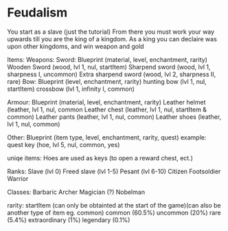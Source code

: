Feudalism
=======

You start as a slave (just the tutorial)
From there you must work your way upwards till you are the king of a kingdom.
As a king you can declaire was upon other kingdoms, and win weapon and gold

Items:
 Weapons:
  Sword:
   Blueprint (material, level, enchantment, rarity)
   Wooden Sword (wood, lvl 1, nul, startItem)
   Sharpend sword (wood, lvl 1, sharpness I, uncommon)
   Extra sharpend sword (wood, lvl 2, sharpness II, rare)
  Bow:
   Blueprint (level, enchantment, rarity)
   hunting bow (lvl 1, nul, startItem)
   crossbow (lvl 1, infinity I, common)
    
 Armour:
  Blueprint (material, level, enchantment, rarity)
   Leather helmet (leather, lvl 1, nul, common
   Leather chest (leather, lvl 1, nul, startItem & common)
   Leather pants (leather, lvl 1, nul, common)
   Leather shoes (leather, lvl 1, nul, common)
    
  Other:
    Blueprint (item type, level, enchantment, rarity, quest)
    example: quest key (hoe, lvl 5, nul, common, yes)
    
uniqe items: 
  Hoes are used as keys (to open a reward chest, ect.)

Ranks:
Slave (lvl 0)
Freed slave (lvl 1-5)
Pesant (lvl 6-10)
Citizen
Footsoldier
Warrior

Classes:
Barbaric
Archer
Magician (?)
Nobelman

rarity:
  startItem (can only be obtainted at the start of the game)(can also be another type of item eg. common)
  common (60.5%)
  uncommon (20%)
  rare (5.4%)
  extraordinary (1%)
  legendary (0.1%)
  
